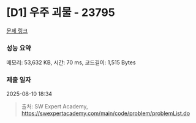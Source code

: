 # [D1] 우주 괴물 - 23795 

[문제 링크](https://swexpertacademy.com/main/code/problem/problemDetail.do?contestProbId=AZU7flp6n8XHBIRK) 

### 성능 요약

메모리: 53,632 KB, 시간: 70 ms, 코드길이: 1,515 Bytes

### 제출 일자

2025-08-10 18:34



> 출처: SW Expert Academy, https://swexpertacademy.com/main/code/problem/problemList.do